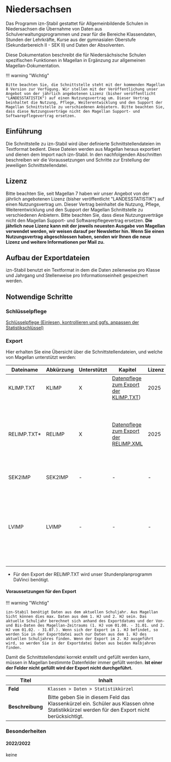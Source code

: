 # Niedersachsen

Das Programm izn-Stabil gestattet für Allgemeinbildende Schulen in Niedersachsen die Übernahme von Daten aus Schulverwaltungsprogrammen und zwar für die Bereiche Klassendaten, Stunden der Lehrkräfte, Kurse aus der gymnasialen Oberstufe (Sekundarbereich II - SEK II) und Daten der Absolventen.

Diese Dokumentation beschreibt die für Niedersächsische Schulen spezifischen Funktionen in Magellan in Ergänzung zur allgemeinen Magellan-Dokumentation.

!!! warning "Wichtig"

    Bitte beachten Sie, die Schnittstelle steht mit der kommenden Magellan 8 Version zur Verfügung. Wir stellen mit der Veröffentlichung unser Angebot von der jährlich angebotenen Lizenz (bisher veröffentlicht "LANDESSTATISTIK") auf einen Nutzungsvertrag um. Dieser Vertrag beinhaltet die Nutzung, Pflege, Weiterentwicklung und den Support der Magellan Schnittstelle zu verschiedenen Anbietern. Bitte beachten Sie, dass diese Nutzungsverträge nicht den Magellan Support- und Softwarepflegevertrag ersetzen. 

## Einführung

Die Schnittstelle zu izn-Stabil wird über definierte Schnittstellendateien im Textformat bedient. Diese Dateien werden aus Magellan heraus exportiert und dienen dem Import nach izn-Stabil. In den nachfolgenden Abschnitten beschreiben wir die Voraussetzungen und Schritte zur Erstellung der jeweiligen Schnittstellendatei.

## Lizenz

Bitte beachten Sie, seit Magellan 7 haben wir unser Angebot von der jährlich angebotenen Lizenz (bisher veröffentlicht "LANDESSTATISTIK") auf einen Nutzungsvertrag um. Dieser Vertrag beinhaltet die Nutzung, Pflege, Weiterentwicklung und den Support der Magellan Schnittstelle zu verschiedenen Anbietern. Bitte beachten Sie, dass diese Nutzungsverträge nicht den Magellan Support- und Softwarepflegevertrag ersetzen.
**Die jährlich neue Lizenz kann mit der jeweils neuesten Ausgabe von Magellan verwendet werden, wir weisen darauf per Newsletter hin. Wenn Sie einen Nutzungsvertrag abgeschlossen haben, senden wir Ihnen die neue Lizenz und weitere Informationen per Mail zu.**

## Aufbau der Exportdateien

izn-Stabil benutzt ein Textformat in dem die Daten zeilenweise pro Klasse und Jahrgang und Stellenweise pro Informationseinheit gespeichert werden.

## Notwendige Schritte

### Schlüsselpflege

[Schlüsselpflege (Einlesen, kontrollieren und ggfs. anpassen der Statistikschlüssel)](https://doc.ls.stueber.de/schluesselverzeichnisse/)

### Export

Hier erhalten Sie eine Übersicht über die Schnittstellendateien, und welche von Magellan unterstützt werden:

Dateiname   | Abkürzung | Unterstützt | Kapitel                                                | Lizenz | Inhalt
----------- | --------- | ----------- | ------------------------------------------------------ | ------ | ------
KLIMP.TXT   | KLIMP     | X           | [Datenpflege zum Export der KLIMP.TXT](https://doc.ls.stueber.de/niedersachsen/klimp/))   | 2025   | Daten der Klassen
RELIMP.TXT* | RELIMP    | X           | [Datenpflege zum Export der RELIMP.XML](https://doc.ls.stueber.de/niedersachsen/relimp/) | 2025 | Religionsunterricht (Lerngruppen und Stunden), Informationen über die eingerichteten Lerngruppen und die erteilten Stunden Religionsunterricht bzw. Unterricht Werte und Normen
SEK2IMP     | SEK2IMP   | -           | -                                                      | -      | Daten der gymnasialen Oberstufe
LVIMP       | LVIMP     | -           | -                                                      | -      | Informationen über die Unterrichtseinsätze der Lehrkräfte. Die Erfahrungen der Schulen bei den letzten Erhebungen haben gezeigt, dass es günstiger ist, das Lehrkräfteverzeichnis vollständig in izn-Stabil zu bearbeiten.

* Für den Export der RELIMP.TXT wird unser Stundenplanprogramm DaVinci benötigt.

#### Voraussetzungen für den Export

!!! warning "Wichtig"

    izn-Stabil benötigt Daten aus dem aktuellen Schuljahr. Aus Magellan Sicht können dies max. Daten aus dem 1. HJ und 2. HJ sein. Das aktuelle Schuljahr berechnet sich anhand des Exportdatums und der Von- und Bis-Daten des Magellan-Zeitraums (1. HJ vom 01.08. - 31.01. und 2. HJ vom 01.02. - 31.07.). Wenn sich der Export im 1. HJ befindet, so werden Sie in der Exportdatei auch nur Daten aus dem 1. HJ des aktuellen Schuljahres finden. Wenn der Export im 2. HJ ausgeführt wird, so werden Sie in der Exportdatei Daten aus beiden Halbjahren finden.

Damit die Schnittstellendatei korrekt erstellt und gefüllt werden kann, müssen in Magellan bestimmte Datenfelder immer gefüllt werden. **Ist einer der Felder nicht gefüllt wird der Export nicht durchgeführt.**

Titel            | Inhalt
---------------- | ------
**Feld**         | ``Klassen > Daten > Statistikkürzel``
**Beschreibung** | Bitte geben Sie in diesem Feld das Klassenkürzel ein. Schüler aus Klassen ohne Statistikkürzel werden für den Export nicht berücksichtigt.

### Besonderheiten

#### 2022/2022

keine
